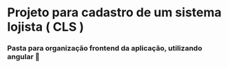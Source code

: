 # Projeto para cadastro de um sistema lojista ( CLS )

### Pasta para organização frontend da aplicação, utilizando angular :page_with_curl: 